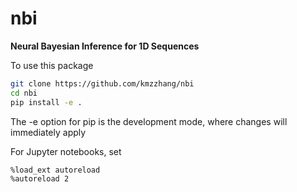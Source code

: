 nbi
=====

**Neural Bayesian Inference for 1D Sequences**

To use this package

```bash
git clone https://github.com/kmzzhang/nbi
cd nbi
pip install -e .
```

The -e option for pip is the development mode, where changes will immediately apply

For Jupyter notebooks, set
```jupyter
%load_ext autoreload
%autoreload 2
```